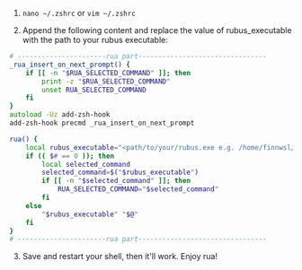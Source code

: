 1. `nano ~/.zshrc` or `vim ~/.zshrc`  

2. Append the following content and replace the value of rubus_executable with the path to your rubus executable: 
```zsh
# ----------------------rua part--------------------------------
_rua_insert_on_next_prompt() {
    if [[ -n "$RUA_SELECTED_COMMAND" ]]; then
        print -z "$RUA_SELECTED_COMMAND"
        unset RUA_SELECTED_COMMAND
    fi
}
autoload -Uz add-zsh-hook
add-zsh-hook precmd _rua_insert_on_next_prompt

rua() {
    local rubus_executable="<path/to/your/rubus.exe e.g. /home/finnwsl/repos/rubus/target/debug/rubus>"
    if (( $# == 0 )); then   
        local selected_command
        selected_command=$("$rubus_executable")
        if [[ -n "$selected_command" ]]; then
            RUA_SELECTED_COMMAND="$selected_command"
        fi
    else
        "$rubus_executable" "$@"
    fi
}
# ----------------------rua part--------------------------------
```

3. Save and restart your shell, then it'll work. Enjoy rua!